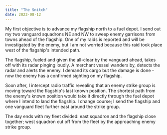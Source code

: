 ```yaml
---
title: "The Snitch"
date: 2023-08-12
---
```

My first objective is to advance my flagship north to a fuel depot. I send out my two vanguard squadrons NE and NW to sweep enemy garrisons from towns ahead of the flagship. One of my raids is reported and will be investigated by the enemy, but I am not worried because this raid took place west of the flagship's intended path.

The flagship, fueled and given the all-clear by the vanguard ahead, takes off with its radar pinging loudly. A merchant vessel wanders by, detects the radar and alerts the enemy. I demand its cargo but the damage is done - now the enemy has a confirmed sighting on my flagship.

Soon after, I intercept radio traffic revealing that an enemy strike group is moving toward the flagship's last known position. The shortest path from the enemy's known position would take it directly through the fuel depot where I intend to land the flagship. I change course; I send the flagship and one vanguard fleet further east around the strike group.

The day ends with my fleet divided: east squadron and the flagship close together; west squadron cut off from the fleet by the approaching enemy strike group.

